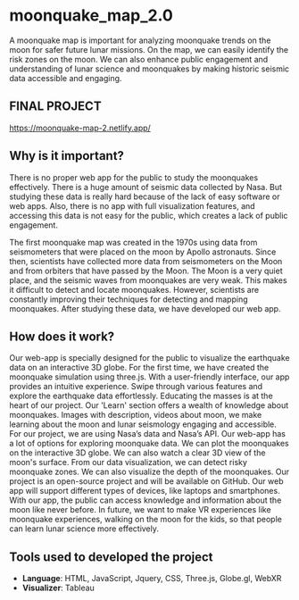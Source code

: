 # **moonquake_map_2.0**
A moonquake map is important for analyzing moonquake trends on the moon for safer future lunar missions. On the map, we can easily identify the risk zones on the moon. We can also enhance public engagement and understanding of lunar science and moonquakes by making historic seismic data accessible and engaging.

## FINAL PROJECT
https://moonquake-map-2.netlify.app/

## Why is it important?
There is no proper web app for the public to study the moonquakes effectively. There is a huge amount of seismic data collected by Nasa. But studying these data is really hard because of the lack of easy software or web apps. Also, there is no app with full visualization features, and accessing this data is not easy for the public, which creates a lack of public engagement.

The first moonquake map was created in the 1970s using data from seismometers that were placed on the moon by Apollo astronauts. Since then, scientists have collected more data from seismometers on the Moon and from orbiters that have passed by the Moon. The Moon is a very quiet place, and the seismic waves from moonquakes are very weak. This makes it difficult to detect and locate moonquakes. However, scientists are constantly improving their techniques for detecting and mapping moonquakes. After studying these data, we have developed our web app.

## How does it work?
Our web-app is specially designed for the public to visualize the earthquake data on an interactive 3D globe. For the first time, we have created the moonquake simulation using three.js. With a user-friendly interface, our app provides an intuitive experience. Swipe through various features and explore the earthquake data effortlessly.
Educating the masses is at the heart of our project. Our 'Learn' section offers a wealth of knowledge about moonquakes. Images with description, videos about moon, we make learning about the moon and lunar seismology engaging and accessible. For our project, we are using Nasa’s data and Nasa’s API. Our web-app has a lot of options for exploring moonquake data. We can plot the moonquakes on the interactive 3D globe. We can also watch a clear 3D view of the moon's surface. From our data visualization, we can detect risky moonquake zones. We can also visualize the depth of the moonquakes. Our project is an open-source project and will be available on GitHub. Our web app will support different types of devices, like laptops and smartphones. With our app, the public can access knowledge and information about the moon like never before. In future, we want to make VR experiences like moonquake experiences, walking on the moon for the kids, so that people can learn lunar science more effectively.

## Tools used to developed the project
  * **Language**: HTML, JavaScript, Jquery, CSS, Three.js, Globe.gl, WebXR
  * **Visualizer**: Tableau

